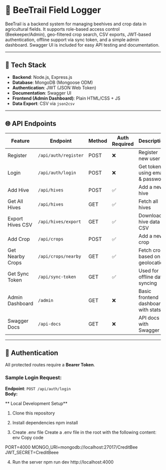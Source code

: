 
# 🐝 BeeTrail Field Logger

BeeTrail is a backend system for managing beehives and crop data in agricultural fields. It supports role-based access control (Beekeeper/Admin), geo-filtered crop search, CSV exports, JWT-based authentication, offline support via sync token, and a simple admin dashboard. Swagger UI is included for easy API testing and documentation.

---

## 🧰 Tech Stack

- **Backend**: Node.js, Express.js
- **Database**: MongoDB (Mongoose ODM)
- **Authentication**: JWT (JSON Web Token)
- **Documentation**: Swagger UI
- **Frontend (Admin Dashboard)**: Plain HTML/CSS + JS
- **Data Export**: CSV via `json2csv`

---

## 🌐 API Endpoints

| Feature            | Endpoint                          | Method | Auth Required | Description                            |
|-------------------|-----------------------------------|--------|----------------|----------------------------------------|
| Register           | `/api/auth/register`             | POST   | ❌             | Register new user                      |
| Login              | `/api/auth/login`                | POST   | ❌             | Get token using email & password       |
| Add Hive           | `/api/hives`                     | POST   | ✅             | Add a new hive                         |
| Get All Hives      | `/api/hives`                     | GET    | ✅             | Fetch all hives                        |
| Export Hives CSV   | `/api/hives/export`              | GET    | ✅             | Download hive data as CSV              |
| Add Crop           | `/api/crops`                     | POST   | ✅             | Add a new crop                         |
| Get Nearby Crops   | `/api/crops/nearby`              | GET    | ✅             | Fetch crops based on geolocation       |
| Get Sync Token     | `/api/sync-token`                | GET    | ✅             | Used for offline data syncing          |
| Admin Dashboard    | `/admin`                         | GET    | ❌             | Basic frontend dashboard with stats    |
| Swagger Docs       | `/api-docs`                      | GET    | ❌             | API docs with Swagger UI               |

---

## 🔐 Authentication

All protected routes require a **Bearer Token**.

### Sample Login Request:

**Endpoint**: `POST /api/auth/login`  
**Body:**

** Local Development Setup**
1. Clone this repository



2. Install dependencies
npm install

3. Create .env file
Create a .env file in the root with the following content:
env
Copy code

PORT=4000
MONGO_URI=mongodb://localhost:27017/CreditBee
JWT_SECRET=CreditBeee

4. Run the server
npm run dev
http://localhost:4000


